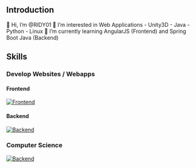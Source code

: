 ## Introduction
👋 Hi, I’m @RIDY01
👀 I’m interested in Web Applications - Unity3D - Java - Python - Linux 
🌱 I’m currently learning AngularJS (Frontend) and Spring Boot Java (Backend) 

## Skills
### Develop Websites / Webapps
#### Frontend
[![Frontend](https://skills.thijs.gg/icons?i=js,html,css,bootstrap,jquery,angular,react,figma)](http://od-design.epizy.com/Our_website/)

#### Backend
[![Backend](https://skills.thijs.gg/icons?i=php,spring,postgres,mysql)](http://od-design.epizy.com/Our_website/)

### Computer Science
[![Backend](https://skills.thijs.gg/icons?i=docker,linux,powershell,bash,python)](http://od-design.epizy.com/Our_website/)
<!---
RIDY01/RIDY01 is a ✨ special ✨ repository because its `README.md` (this file) appears on your GitHub profile.
You can click the Preview link to take a look at your changes.
--->
